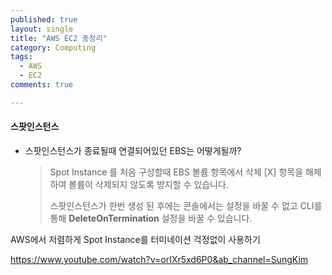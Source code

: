 ```yaml
---
published: true
layout: single
title: "AWS EC2 총정리"
category: Computing
tags:
  - AWS
  - EC2
comments: true

---
```








#### 스팟인스턴스

- 스팟인스턴스가 종료될때 연결되어있던 EBS는 어떻게될까?

  > Spot Instance 를 처음 구성할때 EBS 볼륨 항목에서 삭제 [X] 항목을 해제하여 볼륨이 삭제되지 않도록 방지할 수 있습니다.
  >
  > 스팟인스턴스가 한번 생성 된 후에는 콘솔에서는 설정을 바꿀 수 없고 CLI를 통해 **DeleteOnTermination** 설정을 바꿀 수 있습니다.



AWS에서 저렴하게 Spot Instance를 터미네이션 걱정없이 사용하기

https://www.youtube.com/watch?v=orIXr5xd6P0&ab_channel=SungKim